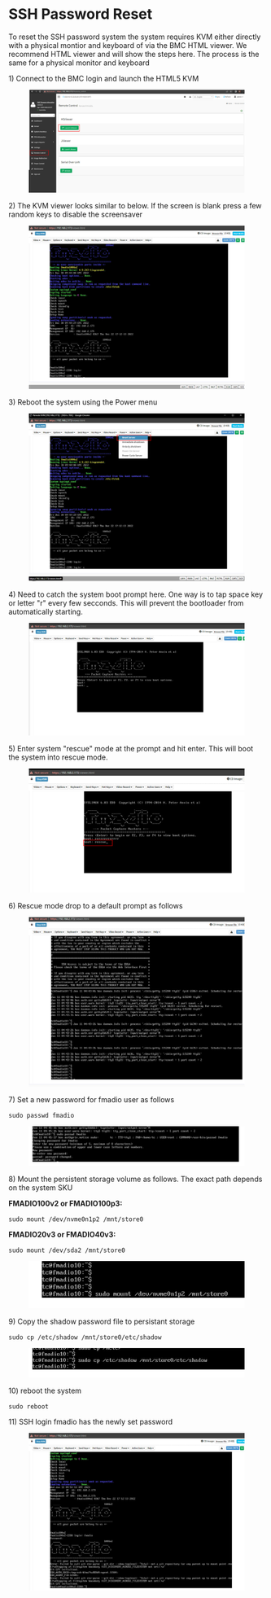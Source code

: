# SSH Password Reset

To reset the SSH password system the system requires KVM either directly with a physical montior and keyboard of via the BMC HTML viewer. We recommend HTML viewer and will show the steps here. The process is the same for a physical monitor and keyboard

1\) Connect to the BMC login and launch the HTML5 KVM

<figure><img src="../.gitbook/assets/image (7).png" alt=""><figcaption></figcaption></figure>

2\) The KVM viewer looks similar to below. If the screen is blank press a few random keys to disable the screensaver

<figure><img src="../.gitbook/assets/image (6).png" alt=""><figcaption></figcaption></figure>

3\) Reboot the system using the Power menu

<figure><img src="../.gitbook/assets/image (74).png" alt=""><figcaption></figcaption></figure>

4\) Need to catch the system boot prompt here. One way is to tap space key or letter "r" every few secconds. This will prevent the bootloader from automatically starting.

<figure><img src="../.gitbook/assets/image.png" alt=""><figcaption></figcaption></figure>

5\) Enter system "rescue" mode at the prompt and hit enter. This will boot the system into rescue mode.

<figure><img src="../.gitbook/assets/image (77).png" alt=""><figcaption></figcaption></figure>

6\) Rescue mode drop to a default prompt as follows

<figure><img src="../.gitbook/assets/image (2).png" alt=""><figcaption></figcaption></figure>

7\) Set a new password for fmadio user  as follows

```
sudo passwd fmadio
```

<figure><img src="../.gitbook/assets/image (3).png" alt=""><figcaption></figcaption></figure>

8\) Mount the persistent storage volume as follows. The exact path depends on the system SKU

**FMADIO100v2 or FMADIO100p3:**

```
sudo mount /dev/nvme0n1p2 /mnt/store0
```

**FMADIO20v3 or FMADIO40v3:**

```
sudo mount /dev/sda2 /mnt/store0
```

<figure><img src="../.gitbook/assets/image (49).png" alt=""><figcaption></figcaption></figure>

9\) Copy the shadow password file to persistant storage

```
sudo cp /etc/shadow /mnt/store0/etc/shadow
```

<figure><img src="../.gitbook/assets/image (5).png" alt=""><figcaption></figcaption></figure>

10\) reboot the system

```
sudo reboot
```

11\) SSH login fmadio has the newly set password

<figure><img src="../.gitbook/assets/image (1).png" alt=""><figcaption></figcaption></figure>
